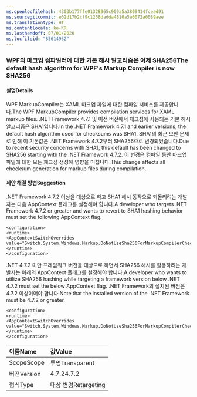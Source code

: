 ```yaml
---
ms.openlocfilehash: 4303b177ffe01328965c909a5a3809414fcead91
ms.sourcegitcommit: e02d17b2cf9c1258dadda4810a5e6072a0089aee
ms.translationtype: HT
ms.contentlocale: ko-KR
ms.lasthandoff: 07/01/2020
ms.locfileid: "85614932"
---
```

### <a name="the-default-hash-algorithm-for-wpfs-markup-compiler-is-now-sha256"></a><span data-ttu-id="03b4c-101">WPF의 마크업 컴파일러에 대한 기본 해시 알고리즘은 이제 SHA256</span><span class="sxs-lookup"><span data-stu-id="03b4c-101">The default hash algorithm for WPF's Markup Compiler is now SHA256</span></span>

#### <a name="details"></a><span data-ttu-id="03b4c-102">설명</span><span class="sxs-lookup"><span data-stu-id="03b4c-102">Details</span></span>

<span data-ttu-id="03b4c-103">WPF MarkupCompiler는 XAML 마크업 파일에 대한 컴파일 서비스를 제공합니다.</span><span class="sxs-lookup"><span data-stu-id="03b4c-103">The WPF MarkupCompiler provides compilation services for XAML markup files.</span></span>  <span data-ttu-id="03b4c-104">.NET Framework 4.7.1 및 이전 버전에서 체크섬에 사용되는 기본 해시 알고리즘은 SHA1입니다.</span><span class="sxs-lookup"><span data-stu-id="03b4c-104">In the .NET Framework 4.7.1 and earlier versions, the default hash algorithm used for checksums was SHA1.</span></span> <span data-ttu-id="03b4c-105">SHA1의 최근 보안 문제로 인해 이 기본값은 .NET Framework 4.7.2부터 SHA256으로 변경되었습니다.</span><span class="sxs-lookup"><span data-stu-id="03b4c-105">Due to recent security concerns with SHA1, this default has been changed to SHA256 starting with the .NET Framework 4.7.2.</span></span>  <span data-ttu-id="03b4c-106">이 변경은 컴파일 동안 마크업 파일에 대한 모든 체크섬 생성에 영향을 미칩니다.</span><span class="sxs-lookup"><span data-stu-id="03b4c-106">This change affects all checksum generation for markup files during compilation.</span></span>

#### <a name="suggestion"></a><span data-ttu-id="03b4c-107">제안 해결 방법</span><span class="sxs-lookup"><span data-stu-id="03b4c-107">Suggestion</span></span>

<span data-ttu-id="03b4c-108">.NET Framework 4.7.2 이상을 대상으로 하고 SHA1 해시 동작으로 되돌리려는 개발자는 다음 AppContext 플래그를 설정해야 합니다.</span><span class="sxs-lookup"><span data-stu-id="03b4c-108">A developer who targets .NET Framework 4.7.2 or greater and wants to revert to SHA1 hashing behavior must set the following AppContext flag.</span></span>

<pre><code class="lang-xml">&lt;configuration&gt;&#13;&#10;&lt;runtime&gt;&#13;&#10;&lt;AppContextSwitchOverrides value=&quot;Switch.System.Windows.Markup.DoNotUseSha256ForMarkupCompilerChecksumAlgorithm=true&quot;/&gt;&#13;&#10;&lt;/runtime&gt;&#13;&#10;&lt;/configuration&gt;&#13;&#10;</code></pre>

<span data-ttu-id="03b4c-109">.NET 4.7.2 미만 프레임워크 버전을 대상으로 하면서 SHA256 해시를 활용하려는 개발자는 아래의 AppContext 플래그를 설정해야 합니다.</span><span class="sxs-lookup"><span data-stu-id="03b4c-109">A developer who wants to utilize SHA256 hashing while targeting a framework version below .NET 4.7.2 must set the below AppContext flag.</span></span>  <span data-ttu-id="03b4c-110">.NET Framework의 설치된 버전은 4.7.2 이상이어야 합니다.</span><span class="sxs-lookup"><span data-stu-id="03b4c-110">Note that the installed version of the .NET Framework must be 4.7.2 or greater.</span></span>

<pre><code class="lang-xml">&lt;configuration&gt;&#13;&#10;&lt;runtime&gt;&#13;&#10;&lt;AppContextSwitchOverrides value=&quot;Switch.System.Windows.Markup.DoNotUseSha256ForMarkupCompilerChecksumAlgorithm=false&#13;&#10;&lt;/runtime&gt;&#13;&#10;&lt;/configuration&gt;&#13;&#10;</code></pre>

| <span data-ttu-id="03b4c-111">이름</span><span class="sxs-lookup"><span data-stu-id="03b4c-111">Name</span></span>    | <span data-ttu-id="03b4c-112">값</span><span class="sxs-lookup"><span data-stu-id="03b4c-112">Value</span></span>       |
|:--------|:------------|
| <span data-ttu-id="03b4c-113">Scope</span><span class="sxs-lookup"><span data-stu-id="03b4c-113">Scope</span></span>   | <span data-ttu-id="03b4c-114">투명</span><span class="sxs-lookup"><span data-stu-id="03b4c-114">Transparent</span></span> |
| <span data-ttu-id="03b4c-115">버전</span><span class="sxs-lookup"><span data-stu-id="03b4c-115">Version</span></span> | <span data-ttu-id="03b4c-116">4.7.2</span><span class="sxs-lookup"><span data-stu-id="03b4c-116">4.7.2</span></span>       |
| <span data-ttu-id="03b4c-117">형식</span><span class="sxs-lookup"><span data-stu-id="03b4c-117">Type</span></span>    | <span data-ttu-id="03b4c-118">대상 변경</span><span class="sxs-lookup"><span data-stu-id="03b4c-118">Retargeting</span></span> |

